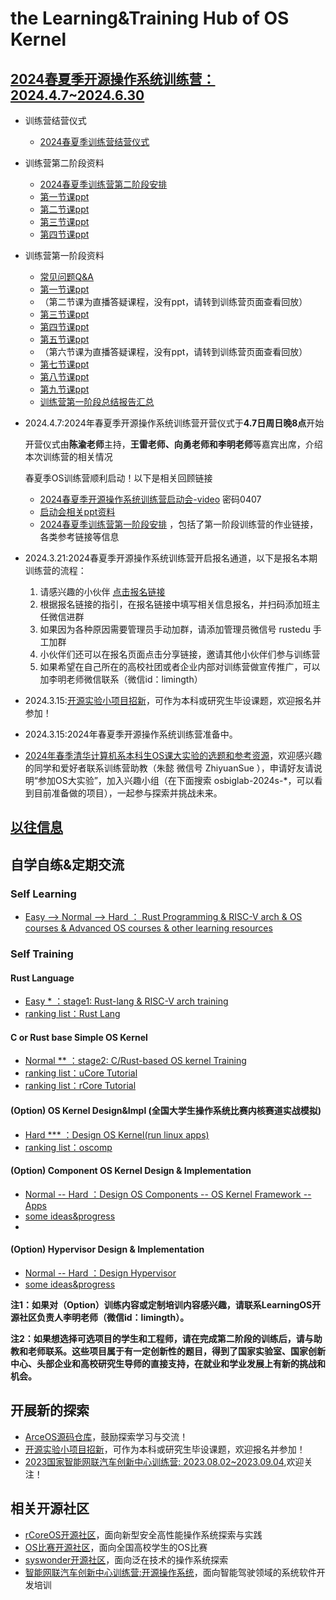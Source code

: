 # the Learning&Training Hub of OS Kernel

## [2024春夏季开源操作系统训练营：2024.4.7~2024.6.30](https://github.com/LearningOS/rust-based-os-comp2024)
- 训练营结营仪式
  - [2024春夏季训练营结营仪式](https://cloud.tsinghua.edu.cn/d/e317d226579448ff967f/)
- 训练营第二阶段资料
  - [2024春夏季训练营第二阶段安排](https://github.com/LearningOS/rust-based-os-comp2024/blob/main/2024-spring-scheduling-2.md)
  - [第一节课ppt](https://cloud.tsinghua.edu.cn/f/66544541567c413fadc5/)
  - [第二节课ppt](https://cloud.tsinghua.edu.cn/f/4892b0379cc640b596b7/)
  - [第三节课ppt](https://cloud.tsinghua.edu.cn/f/3840ddcc4d4b4fa59482/)
  - [第四节课ppt](https://cloud.tsinghua.edu.cn/f/d9606c32c947465299d5/)
- 训练营第一阶段资料
  - [常见问题Q&A](https://docs.qq.com/doc/DY3VMc0tOc29KTWZ5)
  - [第一节课ppt](https://cloud.tsinghua.edu.cn/f/fd23a79ab58f49f6891c/)
  - （第二节课为直播答疑课程，没有ppt，请转到训练营页面查看回放）
  - [第三节课ppt](https://cloud.tsinghua.edu.cn/f/5add317c1272418c999b/)
  - [第四节课ppt](https://cloud.tsinghua.edu.cn/f/e6687f5b381c4d1e960a/)
  - [第五节课ppt](https://cloud.tsinghua.edu.cn/f/ca5066ace89b4a558825/)
  - （第六节课为直播答疑课程，没有ppt，请转到训练营页面查看回放）
  - [第七节课ppt](https://slidev.dawnmagnet.xyz/os2rustalgo1)
  - [第八节课ppt](https://slidev.dawnmagnet.xyz/os2rustalgo2)
  - [第九节课ppt](https://slidev.dawnmagnet.xyz/os2rustalgo3)
  - [训练营第一阶段总结报告汇总](https://rcore-os.cn/blog/archives/)
- 2024.4.7:2024年春夏季开源操作系统训练营开营仪式于**4.7日周日晚8点**开始
  
  开营仪式由**陈渝老师**主持，**王雷老师、向勇老师和李明老师**等嘉宾出席，介绍本次训练营的相关情况
  
  春夏季OS训练营顺利启动！以下是相关回顾链接
  
  - [2024春夏季开源操作系统训练营启动会-video](https://meeting.tencent.com/user-center/shared-record-info?id=95ecb9c0-64f2-4934-a671-78474f735af2&from=3&record_type=2) 密码0407
  - [启动会相关ppt资料](https://cloud.tsinghua.edu.cn/d/a87b5cbcfac04947b17c/)
  - [2024春夏季训练营第一阶段安排](https://github.com/LearningOS/rust-based-os-comp2024/blob/main/2024-spring-scheduling-1.md) ，包括了第一阶段训练营的作业链接，各类参考链接等信息
- 2024.3.21:2024春夏季开源操作系统训练营开启报名通道，以下是报名本期训练营的流程：
  1. 请感兴趣的小伙伴 [点击报名链接](https://opencamp.cn/os2edu/camp/2024spring/register?code=epLZ6ZPBvc37)
  2. 根据报名链接的指引，在报名链接中填写相关信息报名，并扫码添加班主任微信进群
  3. 如果因为各种原因需要管理员手动加群，请添加管理员微信号 rustedu 手工加群
  4. 小伙伴们还可以在报名页面点击分享链接，邀请其他小伙伴们参与训练营
  5. 如果希望在自己所在的高校社团或者企业内部对训练营做宣传推广，可以加李明老师微信联系（微信id：limingth）
- 2024.3.15:[开源实验小项目招新](https://github.com/orgs/rcore-os/discussions/categories/ideas)，可作为本科或研究生毕设课题，欢迎报名并参加！
- 2024.3.15:2024年春夏季开源操作系统训练营准备中。
- [2024年春季清华计算机系本科生OS课大实验的选题和参考资源](https://github.com/LearningOS/os-lectures/blob/master/oslabs/biglab-relatedinfo.md)，欢迎感兴趣的同学和爱好者联系训练营助教（朱懿 微信号 ZhiyuanSue ），申请好友请说明“参加OS大实验”，加入兴趣小组（在下面搜索 osbiglab-2024s-*，可以看到目前准备做的项目），一起参与探索并挑战未来。


## [以往信息](./profile/log.md)

## 自学自练&定期交流

### Self Learning
- [Easy --> Normal  --> Hard ： Rust Programming & RISC-V arch & OS courses & Advanced OS courses & other learning resources](https://github.com/LearningOS/rust-based-os-comp2023/blob/main/relatedinfo.md)
 
### Self Training
#### Rust Language
- [Easy * ：stage1: Rust-lang & RISC-V arch training](https://github.com/LearningOS/rust-based-os-comp2023/blob/main/scheduling-1.md)
- [ranking list：Rust Lang](https://learningos.github.io/rust-rustlings-ranking/)
#### C or Rust base Simple OS Kernel
- [Normal ** ：stage2: C/Rust-based OS kernel Training](https://github.com/LearningOS/rust-based-os-comp2023/blob/main/scheduling-2.md)
- [ranking list：uCore Tutorial]( https://learningos.github.io/2023S-OS-uCore-Classroom-Rank-list/)
- [ranking list：rCore Tutorial]( https://learningos.github.io/2023S-OS-rCore-Classroom-Rank-list/)
  
#### (Option) OS Kernel Design&Impl (全国大学生操作系统比赛内核赛道实战模拟)
- [Hard *** ：Design OS Kernel(run linux apps)](https://github.com/LearningOS/oscomp-kernel-training)
- [ranking list：oscomp](https://os-autograding.github.io/classroom-grading-template/)

#### (Option) Component OS Kernel Design & Implementation
- [Normal -- Hard  ：Design OS Components -- OS Kernel Framework -- Apps](https://github.com/rcore-os/arceos)
- [some ideas&progress](https://github.com/orgs/rcore-os/discussions/categories/ideas)
- 
#### (Option) Hypervisor Design & Implementation
- [Normal -- Hard  ：Design Hypervisor](https://github.com/LearningOS/RVM-Tutorial)
- [some ideas&progress](https://github.com/orgs/rcore-os/discussions/13)

**注1：如果对（Option）训练内容或定制培训内容感兴趣，请联系LearningOS开源社区负责人李明老师（微信id：limingth）。**

**注2：如果想选择可选项目的学生和工程师，请在完成第二阶段的训练后，请与助教和老师联系。这些项目属于有一定创新性的题目，得到了国家实验室、国家创新中心、头部企业和高校研究生导师的直接支持，在就业和学业发展上有新的挑战和机会。**

## 开展新的探索
- [ArceOS源码仓库](https://github.com/rcore-os/arceos)，鼓励探索学习与交流！
- [开源实验小项目招新](https://github.com/orgs/rcore-os/discussions/categories/ideas)，可作为本科或研究生毕设课题，欢迎报名并参加！
- [2023国家智能网联汽车创新中心训练营: 2023.08.02~2023.09.04](https://github.com/cicvedu),欢迎关注！
  
## 相关开源社区
- [rCoreOS开源社区](https://github.com/rcore-os)，面向新型安全高性能操作系统探索与实践
- [OS比赛开源社区](https://github.com/oscomp)，面向全国高校学生的OS比赛
- [syswonder开源社区](https://syswonder.org/)，面向泛在技术的操作系统探索
- [智能网联汽车创新中心训练营:开源操作系统](https://github.com/cicvedu)，面向智能驾驶领域的系统软件开发培训
